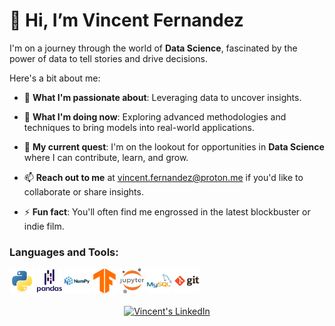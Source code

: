 <h1 align="centre">👋 Hi, I’m Vincent Fernandez</h1>

I'm on a journey through the world of **Data Science**, fascinated by the power of data to tell stories and drive decisions. 


Here's a bit about me:

- 👀 **What I'm passionate about**: Leveraging data to uncover insights.
  
- 🌱 **What I'm doing now**: Exploring advanced methodologies and techniques to bring models into real-world applications.

- 🔭 **My current quest**: I'm on the lookout for opportunities in **Data Science** where I can contribute, learn, and grow.

- 📫 **Reach out to me** at vincent.fernandez@proton.me if you'd like to collaborate or share insights.

- ⚡ **Fun fact**: You'll often find me engrossed in the latest blockbuster or indie film.


### Languages and Tools:
<div>
  <img src="https://github.com/devicons/devicon/blob/master/icons/python/python-original.svg" title="Python" alt="Python" width="40" height="40"/>
  <img src="https://github.com/devicons/devicon/blob/master/icons/pandas/pandas-original-wordmark.svg" title="Pandas" alt="Pandas" width="40" height="40"/>
  <img src="https://github.com/devicons/devicon/blob/master/icons/numpy/numpy-original-wordmark.svg" title="Numpy" alt="Numpy" width="40" height="40"/>
  <img src="https://github.com/devicons/devicon/blob/master/icons/tensorflow/tensorflow-original.svg" title="TensorFlow" alt="TensorFlow" width="40" height="40"/>
  <img src="https://github.com/devicons/devicon/blob/master/icons/jupyter/jupyter-original-wordmark.svg" title="Jupyter Notebook" alt="Jupyter Notebook" width="40" height="40"/>
  <img src="https://github.com/devicons/devicon/blob/master/icons/mysql/mysql-original-wordmark.svg" title="MySQL" alt="MySQL" width="40" height="40"/>
  <img src="https://github.com/devicons/devicon/blob/master/icons/git/git-original-wordmark.svg" title="Git" alt="Git" width="40" height="40"/>
</div>

<br/>

<div align="center">
  <a href="https://www.linkedin.com/in/vincent-fernandez-24452b197">
    <img alt="Vincent's LinkedIn" width="40px" src="https://www.vectorlogo.zone/logos/linkedin/linkedin-icon.svg" />
  </a>
</div>

